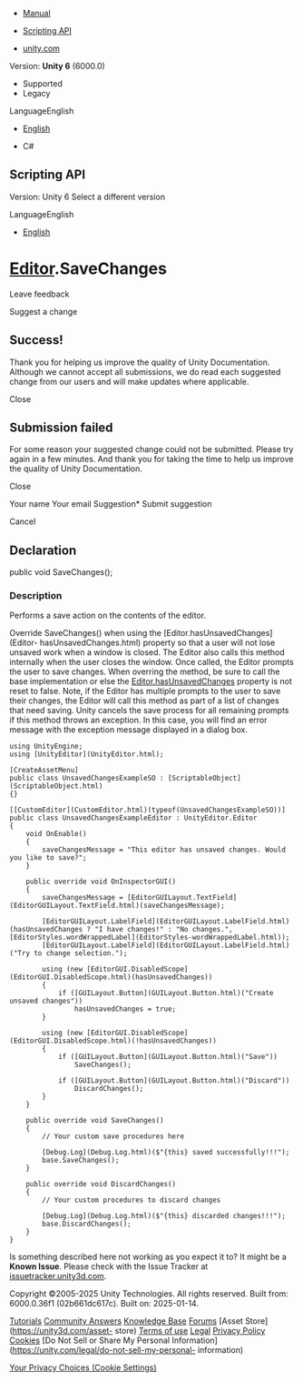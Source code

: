[ ]()

  * [Manual](../Manual/index.html)
  * [Scripting API](../ScriptReference/index.html)

  * [unity.com](https://unity.com/)

Version: **Unity 6** (6000.0)

  * Supported
  * Legacy

LanguageEnglish

  * [English]()

  * C#

[ ](https://docs.unity3d.com)

## Scripting API

Version: Unity 6 Select a different version

LanguageEnglish

  * [English]()

#  [Editor](Editor.html).SaveChanges

Leave feedback

Suggest a change

## Success!

Thank you for helping us improve the quality of Unity Documentation. Although
we cannot accept all submissions, we do read each suggested change from our
users and will make updates where applicable.

Close

## Submission failed

For some reason your suggested change could not be submitted. Please <a>try
again</a> in a few minutes. And thank you for taking the time to help us
improve the quality of Unity Documentation.

Close

Your name Your email Suggestion* Submit suggestion

Cancel

[ ]()

## Declaration

public void SaveChanges();

### Description

Performs a save action on the contents of the editor.

Override SaveChanges() when using the [Editor.hasUnsavedChanges](Editor-
hasUnsavedChanges.html) property so that a user will not lose unsaved work
when a window is closed. The Editor also calls this method internally when the
user closes the window. Once called, the Editor prompts the user to save
changes. When overring the method, be sure to call the base implementation or
else the [Editor.hasUnsavedChanges](Editor-hasUnsavedChanges.html) property is
not reset to false. Note, if the Editor has multiple prompts to the user to
save their changes, the Editor will call this method as part of a list of
changes that need saving. Unity cancels the save process for all remaining
prompts if this method throws an exception. In this case, you will find an
error message with the exception message displayed in a dialog box.

    
    
    using UnityEngine;
    using [UnityEditor](UnityEditor.html);  
      
    [CreateAssetMenu]
    public class UnsavedChangesExampleSO : [ScriptableObject](ScriptableObject.html)
    {}  
      
    [[CustomEditor](CustomEditor.html)(typeof(UnsavedChangesExampleSO))]
    public class UnsavedChangesExampleEditor : UnityEditor.Editor
    {
        void OnEnable()
        {
            saveChangesMessage = "This editor has unsaved changes. Would you like to save?";
        }  
      
        public override void OnInspectorGUI()
        {
            saveChangesMessage = [EditorGUILayout.TextField](EditorGUILayout.TextField.html)(saveChangesMessage);  
      
            [EditorGUILayout.LabelField](EditorGUILayout.LabelField.html)(hasUnsavedChanges ? "I have changes!" : "No changes.", [EditorStyles.wordWrappedLabel](EditorStyles-wordWrappedLabel.html));
            [EditorGUILayout.LabelField](EditorGUILayout.LabelField.html)("Try to change selection.");  
      
            using (new [EditorGUI.DisabledScope](EditorGUI.DisabledScope.html)(hasUnsavedChanges))
            {
                if ([GUILayout.Button](GUILayout.Button.html)("Create unsaved changes"))
                    hasUnsavedChanges = true;
            }  
      
            using (new [EditorGUI.DisabledScope](EditorGUI.DisabledScope.html)(!hasUnsavedChanges))
            {
                if ([GUILayout.Button](GUILayout.Button.html)("Save"))
                    SaveChanges();  
      
                if ([GUILayout.Button](GUILayout.Button.html)("Discard"))
                    DiscardChanges();
            }
        }  
      
        public override void SaveChanges()
        {
            // Your custom save procedures here  
      
            [Debug.Log](Debug.Log.html)($"{this} saved successfully!!!");
            base.SaveChanges();
        }  
      
        public override void DiscardChanges()
        {
            // Your custom procedures to discard changes  
      
            [Debug.Log](Debug.Log.html)($"{this} discarded changes!!!");
            base.DiscardChanges();
        }
    }
    

Is something described here not working as you expect it to? It might be a
**Known Issue**. Please check with the Issue Tracker at
[issuetracker.unity3d.com](https://issuetracker.unity3d.com).

Copyright ©2005-2025 Unity Technologies. All rights reserved. Built from:
6000.0.36f1 (02b661dc617c). Built on: 2025-01-14.

[Tutorials](https://unity3d.com/learn) [Community
Answers](https://answers.unity3d.com) [Knowledge
Base](https://support.unity3d.com/hc/en-us)
[Forums](https://forum.unity3d.com) [Asset Store](https://unity3d.com/asset-
store) [Terms of use](https://docs.unity3d.com/Manual/TermsOfUse.html)
[Legal](https://unity.com/legal) [Privacy
Policy](https://unity.com/legal/privacy-policy)
[Cookies](https://unity.com/legal/cookie-policy) [Do Not Sell or Share My
Personal Information](https://unity.com/legal/do-not-sell-my-personal-
information)

[Your Privacy Choices (Cookie Settings)](javascript:void\(0\);)


